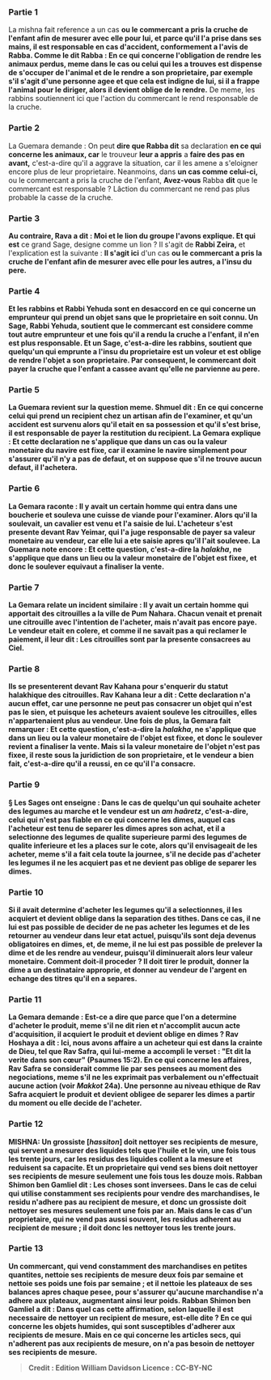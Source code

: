 
### Partie 1
La mishna fait reference a un cas <b>ou le commercant <b>a pris</b> la cruche de l'enfant afin de <b>mesurer avec elle</b> pour lui, <b>et</b> parce qu'il l'a prise dans ses mains, il est responsable en cas d'accident, <b>conformement</b> a l'avis de <b>Rabba. Comme le dit Rabba :</b> En ce qui concerne l'obligation de rendre les animaux perdus, meme dans le cas ou celui qui les a trouves est dispense de s'occuper de l'animal et de le rendre a son proprietaire, par exemple s'il s'agit d'une personne agee et que cela est indigne de lui, si <b>il a frappe</b> l'animal pour le diriger, alors <b>il devient oblige</b> de le rendre.</b> De meme, les rabbins soutiennent ici que l'action du commercant le rend responsable de la cruche.

### Partie 2
La Guemara demande : On peut <b>dire que Rabba dit</b> sa declaration <b>en ce qui concerne les animaux, car</b> le trouveur <b>leur a appris</b> a <b>faire des pas en avant,</b> c'est-a-dire qu'il a aggrave la situation, car il les amene a s'eloigner encore plus de leur proprietaire. Neanmoins, dans <b>un cas comme celui-ci,</b> ou le commercant a pris la cruche de l'enfant, <b>Avez-vous</b> Rabba <b>dit</b> que le commercant est responsable ? Lâction du commercant ne rend pas plus probable la casse de la cruche.

### Partie 3
<b>Au contraire, Rava a dit : Moi et le lion du groupe l'avons explique. Et qui est</b> ce grand Sage, designe comme un lion ? Il s'agit de <b>Rabbi Zeira,</b> et l'explication est la suivante : <b>Il s'agit ici</b> d'un cas <b>ou le commercant <b>a pris</b> la cruche de l'enfant afin de <b>mesurer avec elle pour les autres,</b> a l'insu du pere.

### Partie 4
<b>Et</b> les rabbins et Rabbi Yehuda <b>sont en desaccord en ce qui concerne un emprunteur</b> qui prend un objet <b>sans</b> que le proprietaire en soit <b>connu.</b> Un <b>Sage,</b> Rabbi Yehuda, <b>soutient</b> que le commercant <b>est</b> considere comme tout autre <b>emprunteur</b> et une fois qu'il a rendu la cruche a l'enfant, il n'en est plus responsable. <b>Et</b> un <b>Sage,</b> c'est-a-dire les rabbins, <b>soutient</b> que quelqu'un qui emprunte a l'insu du proprietaire <b>est un voleur</b> et est oblige de rendre l'objet a son proprietaire. Par consequent, le commercant doit payer la cruche que l'enfant a cassee avant qu'elle ne parvienne au pere.

### Partie 5
La Guemara revient sur <b>la</b> question <b>meme. Shmuel dit :</b> En ce qui concerne <b>celui qui prend un recipient chez un artisan</b> afin de l'<b>examiner, et qu'un accident est survenu</b> alors qu'il etait <b>en sa possession</b> et qu'il s'est brise, il est <b>responsable</b> de payer la restitution du recipient. La Gemara explique : <b>Et cette declaration</b> ne s'applique que dans un cas <b>ou la valeur monetaire</b> du navire <b>est fixe,</b> car il examine le navire simplement pour s'assurer qu'il n'y a pas de defaut, et on suppose que s'il ne trouve aucun defaut, il l'achetera.

### Partie 6
La Gemara raconte : Il y avait <b>un certain homme qui entra dans une boucherie et souleva une cuisse de viande</b> pour l'examiner. <b>Alors qu'il la soulevait, un cavalier est venu</b> et l'a <b>saisie</b> <b>de lui.</b> L'acheteur s'est <b>presente devant Rav Yeimar,</b> qui l'a <b>juge responsable de payer sa valeur monetaire</b> au vendeur, car elle lui a ete saisie apres qu'il l'ait soulevee. La Guemara note encore : <b>Et cette question,</b> c'est-a-dire la <i>halakha</i>, ne s'applique que dans un lieu <b>ou la valeur monetaire</b> de l'objet est <b>fixee,</b> et donc le soulever equivaut a finaliser la vente.

### Partie 7
La Gemara relate un incident similaire : Il y avait <b>un certain homme qui apportait des citrouilles a</b> la ville de <b>Pum Nahara. Chacun venait</b> et <b>prenait une citrouille</b> avec l'intention de l'acheter, mais n'avait pas encore paye. Le vendeur etait en colere, et comme il ne savait pas a qui reclamer le paiement, <b>il leur dit :</b> Les citrouilles <b>sont par la presente consacrees au Ciel.</b>

### Partie 8
<b>Ils se presenterent devant Rav Kahana</b> pour s'enquerir du statut halakhique des citrouilles. Rav Kahana <b>leur a dit :</b> Cette declaration n'a aucun effet, car <b>une personne ne peut pas consacrer un objet qui n'est pas le sien,</b> et puisque les acheteurs avaient souleve les citrouilles, elles n'appartenaient plus au vendeur. Une fois de plus, la Gemara fait remarquer : <b>Et cette question,</b> c'est-a-dire la <i>halakha</i>, ne s'applique que dans un lieu <b>ou</b> la valeur <b>monetaire</b> de l'objet est <b>fixee,</b> et donc le soulever revient a finaliser la vente. <b>Mais</b> si la valeur <b>monetaire</b> de l'objet n'est <b>pas fixee, il reste sous la juridiction de son proprietaire, et</b> le vendeur a <b>bien fait,</b> c'est-a-dire qu'il a reussi, en ce <b>qu'il l'a consacre</b>.

### Partie 9
§ <b>Les Sages ont enseigne :</b> Dans le cas de <b>quelqu'un qui</b> souhaite <b>acheter des legumes au marche</b> et le vendeur est un <i>am haâretz</i>, c'est-a-dire, celui qui n'est pas fiable en ce qui concerne les dimes, auquel cas l'acheteur est tenu de separer les dimes apres son achat, <b>et il a selectionne</b> des legumes de qualite superieure parmi des legumes de qualite inferieure <b>et les a places</b> sur le cote, alors qu'il envisageait de les acheter, <b>meme</b> s'il a fait cela <b>toute la journee,</b> s'il ne decide pas d'acheter les legumes <b>il ne les acquiert pas</b> <b>et ne devient pas oblige de</b> separer les <b>dimes. </b>

### Partie 10
Si <b>il avait determine d'acheter</b> les legumes qu'il a selectionnes, <b>il les acquiert</b> <b>et devient oblige dans</b> la separation des <b>tithes. </b> Dans ce cas, <b>il ne lui est pas possible</b> de decider de ne pas acheter les legumes et de les <b>retourner</b> au vendeur dans leur etat actuel, <b>puisqu'ils sont deja devenus obligatoires en dimes, et,</b> de meme, <b>il ne lui est pas possible de prelever la dime</b> et de les rendre au vendeur, <b>puisqu'il diminuerait alors leur valeur monetaire</b>. <b>Comment</b> doit-il proceder ? <b>Il</b> doit <b>tirer</b> le produit, donner la dime a un destinataire approprie, <b>et donner</b> au vendeur <b>de l'argent</b> en echange des <b>titres</b> qu'il en a separes.

### Partie 11
La Gemara demande : <b>Est-ce a dire</b> que <b>parce que l'on a determine d'acheter</b> le produit, meme s'il ne dit rien et n'accomplit aucun acte d'acquisition, <b>il acquiert</b> le produit <b>et devient oblige en dimes ? Rav Hoshaya a dit : Ici, nous avons affaire</b> a un acheteur qui est <b>dans la crainte de Dieu, tel que Rav Safra,</b> qui <b>lui-meme a accompli</b> le verset : <b>"Et dit la verite dans son cœur"</b> (Psaumes 15:2). En ce qui concerne les affaires, Rav Safra se considerait comme lie par ses pensees au moment des negociations, meme s'il ne les exprimait pas verbalement ou n'effectuait aucune action (voir <i>Makkot</i> 24a). Une personne au niveau ethique de Rav Safra acquiert le produit et devient obligee de separer les dimes a partir du moment ou elle decide de l'acheter.

### Partie 12
<strong>MISHNA:</strong> <b>Un grossiste [<i>hassiton</i>] doit nettoyer ses recipients de mesure</b>, qui servent a mesurer des liquides tels que l'huile et le vin, <b>une fois tous les trente jours,</b> car les residus des liquides collent a la mesure et reduisent sa capacite. <b>Et un proprietaire</b> qui vend ses biens doit nettoyer ses recipients de mesure seulement <b>une fois tous les douze mois. Rabban Shimon ben Gamliel dit : Les choses sont inversees.</b> Dans le cas de celui qui utilise constamment ses recipients pour vendre des marchandises, le residu n'adhere pas au recipient de mesure, et donc un grossiste doit nettoyer ses mesures seulement une fois par an. Mais dans le cas d'un proprietaire, qui ne vend pas aussi souvent, les residus adherent au recipient de mesure ; il doit donc les nettoyer tous les trente jours.

### Partie 13
<b>Un commercant,</b> qui vend constamment des marchandises en petites quantites, <b>nettoie ses recipients de mesure</b> <b>deux fois par semaine et nettoie ses poids une fois par semaine ; et il nettoie</b> les plateaux de <b>ses balances apres chaque pesee,</b> pour s'assurer qu'aucune marchandise n'a adhere aux plateaux, augmentant ainsi leur poids. <b>Rabban Shimon ben Gamliel a dit : Dans quel</b> cas <b>cette affirmation,</b> selon laquelle il est necessaire de nettoyer un recipient de mesure, <b>est-elle dite ? En ce qui concerne les objets humides</b>, qui sont susceptibles d'adherer aux recipients de mesure. <b>Mais en ce qui concerne les articles secs</b>, qui n'adherent pas aux recipients de mesure, on <b>n'a pas besoin</b> de nettoyer ses recipients de mesure.

>Credit : Edition William Davidson
>Licence : CC-BY-NC